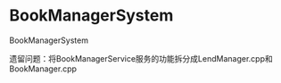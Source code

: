 # BookManagerSystem
BookManagerSystem

遗留问题：将BookManagerService服务的功能拆分成LendManager.cpp和BookManager.cpp
